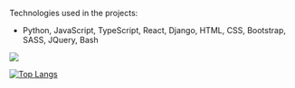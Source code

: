 Technologies used in the projects:
    
*   Python, JavaScript, TypeScript, React, Django, HTML, CSS, Bootstrap, SASS, JQuery, Bash


<img src="https://media.tenor.com/NeJfHqkmdMIAAAAi/tux-linux-penguin.gif"></img>

[![Top Langs](https://github-readme-stats.vercel.app/api/top-langs/?username=isaenesuslu)](https://github.com/isaenesuslu/github-readme-stats)
